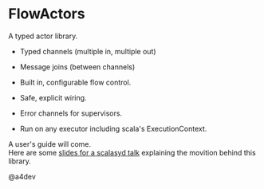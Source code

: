FlowActors
==========

A typed actor library.

* Typed channels (multiple in, multiple out)

* Message joins (between channels)

* Built in, configurable flow control.

* Safe, explicit wiring.

* Error channels for supervisors.

* Run on any executor including scala's ExecutionContext.

A user's guide will come.  
Here are some 
[slides for a scalasyd talk](http://notes.langdale.com.au/Actor_Discussion.html)
explaining the movition behind this library.  

@a4dev

